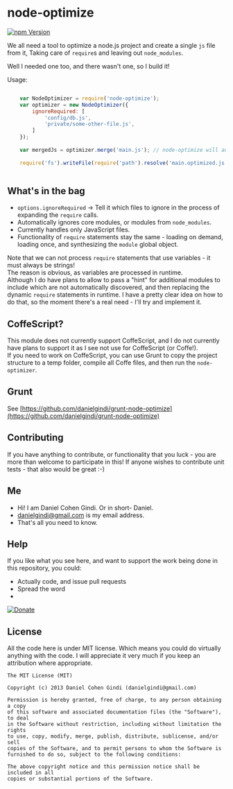 node-optimize
=============

[![npm Version](https://badge.fury.io/js/node-optimize.png)](https://npmjs.org/package/node-optimize)

We all need a tool to optimize a node.js project and create a single `js` file from it, 
Taking care of `require`s and leaving out `node_modules`.

Well I needed one too, and there wasn't one, so I build it!

Usage:
```javascript

	var NodeOptimizer = require('node-optimize');
	var optimizer = new NodeOptimizer({ 
		ignoreRequired: [
			'config/db.js',
			'private/some-other-file.js',
		]
	});
	
    var mergedJs = optimizer.merge('main.js'); // node-optimize will automatically resolve that path for 'main.js' using path.resolve(...)
	
	require('fs').writeFile(require('path').resolve('main.optimized.js'), mergedJs);
	
```

## What's in the bag

* `options.ignoreRequired` -> Tell it which files to ignore in the process of expanding the `require` calls.
* Automatically ignores core modules, or modules from `node_modules`.
* Currently handles only JavaScript files.
* Functionality of `require` statements stay the same - loading on demand, loading once, and synthesizing the `module` global object.

Note that we can not process `require` statements that use variables - it must always be strings!  
The reason is obvious, as variables are processed in runtime.  
Although I do have plans to allow to pass a "hint" for additional modules to include which are not automatically discovered, and then replacing the dynamic `require` statements in runtime. I have a pretty clear idea on how to do that, so the moment there's a real need - I'll try and implement it.


## CoffeScript?

This module does not currently support CoffeScript, and I do not currently have plans to support it as I see not use for CoffeScript (or Coffe!).  
If you need to work on CoffeScript, you can use Grunt to copy the project structure to a temp folder, compile all Coffe files, and then run the `node-optimizer`.

## Grunt

See [https://github.com/danielgindi/grunt-node-optimize](https://github.com/danielgindi/grunt-node-optimize)


## Contributing

If you have anything to contribute, or functionality that you luck - you are more than welcome to participate in this!
If anyone wishes to contribute unit tests - that also would be great :-)

## Me
* Hi! I am Daniel Cohen Gindi. Or in short- Daniel.
* danielgindi@gmail.com is my email address.
* That's all you need to know.

## Help

If you like what you see here, and want to support the work being done in this repository, you could:
* Actually code, and issue pull requests
* Spread the word
* 
[![Donate](https://www.paypalobjects.com/en_US/i/btn/btn_donate_LG.gif)](https://www.paypal.com/cgi-bin/webscr?cmd=_s-xclick&hosted_button_id=G4DXZS34VMS7A)

## License

All the code here is under MIT license. Which means you could do virtually anything with the code.
I will appreciate it very much if you keep an attribution where appropriate.

    The MIT License (MIT)

    Copyright (c) 2013 Daniel Cohen Gindi (danielgindi@gmail.com)

    Permission is hereby granted, free of charge, to any person obtaining a copy
    of this software and associated documentation files (the "Software"), to deal
    in the Software without restriction, including without limitation the rights
    to use, copy, modify, merge, publish, distribute, sublicense, and/or sell
    copies of the Software, and to permit persons to whom the Software is
    furnished to do so, subject to the following conditions:

    The above copyright notice and this permission notice shall be included in all
    copies or substantial portions of the Software.
